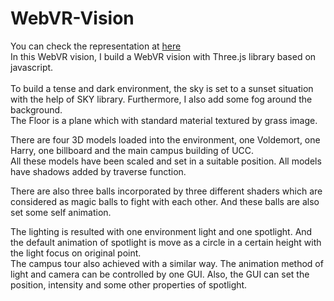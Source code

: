 # WebVR-Vision
You can check the representation at [here](https://cs1.ucc.ie/~mw16/CS6105/Lab4/117227893.html)<br>
In this WebVR vision, I build a WebVR vision with Three.js library based on javascript. <br>
<br>
To build a tense and dark environment, the sky is set to a sunset situation with the help of SKY library. Furthermore, I also add some fog around the background.<br>
 The Floor is a plane which with standard material textured by grass image.<br>

There are four 3D models loaded into the environment, one Voldemort, one Harry, one billboard and the main campus building of UCC.<br>
All these models have been scaled and set in a suitable position. All models have shadows added by traverse function.<br>

There are also three balls incorporated by three different shaders which are considered as magic balls to fight with each other. And these balls are also set some self animation.<br>

The lighting is resulted with one environment light and one spotlight. And the default animation of spotlight is move as a circle in a certain height with the light focus on original point. <br>
The campus tour also achieved with a similar way. The animation method of light and camera can be controlled by one GUI. Also, 
the GUI can set the position, intensity and some other properties of spotlight.<br>
